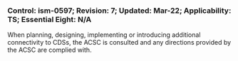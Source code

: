 ### Control: ism-0597; Revision: 7; Updated: Mar-22; Applicability: TS; Essential Eight: N/A
<p>When planning, designing, implementing or introducing additional connectivity to CDSs, the ACSC is consulted and any directions provided by the ACSC are complied with.</p>